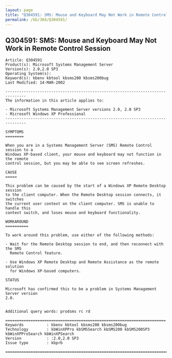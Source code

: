 ```yaml
---
layout: page
title: "Q304591: SMS: Mouse and Keyboard May Not Work in Remote Control Session"
permalink: /kb/304/Q304591/
---
```


## Q304591: SMS: Mouse and Keyboard May Not Work in Remote Control Session

	Article: Q304591
	Product(s): Microsoft Systems Management Server
	Version(s): 2.0,2.0 SP3
	Operating System(s): 
	Keyword(s): kbenv kbtool kbsms200 kbsms200bug
	Last Modified: 14-MAR-2002
	
	-------------------------------------------------------------------------------
	The information in this article applies to:
	
	- Microsoft Systems Management Server versions 2.0, 2.0 SP3 
	- Microsoft Windows XP Professional 
	-------------------------------------------------------------------------------
	
	SYMPTOMS
	========
	
	When you are in a Systems Management Server (SMS) Remote Control session to a
	Windows XP-based client, your mouse and keyboard may not function in the remote
	control session, but you may be able to see screen refreshes.
	
	CAUSE
	=====
	
	This problem can be caused by the start of a Windows XP Remote Desktop session
	to the client computer. When the Remote Desktop session connects, it switches
	the current user context on the client computer. SMS is unable to handle this
	context switch, and loses mouse and keyboard functionality.
	
	WORKAROUND
	==========
	
	To work around this problem, use either of the following methods:
	
	- Wait for the Remote Desktop session to end, and then reconnect with the SMS
	  Remote Control feature.
	
	- Use Windows XP Remote Desktop and Remote Assistance as the remote solution
	  for Windows XP-based computers.
	
	STATUS
	
	Microsoft has confirmed this to be a problem in Systems Management Server version
	2.0.
	
	
	Additional query words: prodsms rc rd
	
	======================================================================
	Keywords          : kbenv kbtool kbsms200 kbsms200bug 
	Technology        : kbWinXPPro kbSMSSearch kbSMS200 kbSMS200SP3 kbWinXPProSearch kbWinXPSearch
	Version           : :2.0,2.0 SP3
	Issue type        : kbprb
	
	=============================================================================
	
